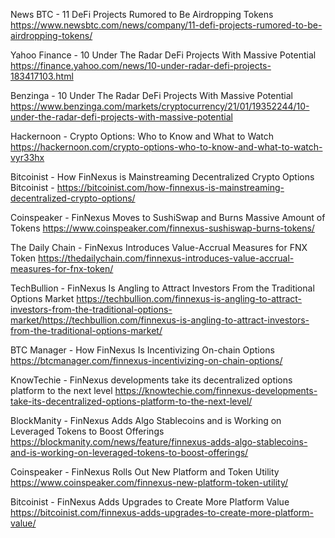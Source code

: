 News BTC - 11 DeFi Projects Rumored to Be Airdropping Tokens
https://www.newsbtc.com/news/company/11-defi-projects-rumored-to-be-airdropping-tokens/ 

Yahoo Finance - 10 Under The Radar DeFi Projects With Massive Potential
https://finance.yahoo.com/news/10-under-radar-defi-projects-183417103.html 

Benzinga - 10 Under The Radar DeFi Projects With Massive Potential
https://www.benzinga.com/markets/cryptocurrency/21/01/19352244/10-under-the-radar-defi-projects-with-massive-potential 

Hackernoon - Crypto Options: Who to Know and What to Watch
https://hackernoon.com/crypto-options-who-to-know-and-what-to-watch-vyr33hx 

Bitcoinist - How FinNexus is Mainstreaming Decentralized Crypto Options
Bitcoinist - https://bitcoinist.com/how-finnexus-is-mainstreaming-decentralized-crypto-options/ 

Coinspeaker - FinNexus Moves to SushiSwap and Burns Massive Amount of Tokens
https://www.coinspeaker.com/finnexus-sushiswap-burns-tokens/ 

The Daily Chain - FinNexus Introduces Value-Accrual Measures for FNX Token
https://thedailychain.com/finnexus-introduces-value-accrual-measures-for-fnx-token/ 

TechBullion - FinNexus Is Angling to Attract Investors From the Traditional Options Market
https://techbullion.com/finnexus-is-angling-to-attract-investors-from-the-traditional-options-market/https://techbullion.com/finnexus-is-angling-to-attract-investors-from-the-traditional-options-market/ 

BTC Manager - How FinNexus Is Incentivizing On-chain Options
https://btcmanager.com/finnexus-incentivizing-on-chain-options/ 

KnowTechie - FinNexus developments take its decentralized options platform to the next level
https://knowtechie.com/finnexus-developments-take-its-decentralized-options-platform-to-the-next-level/ 

BlockManity - FinNexus Adds Algo Stablecoins and is Working on Leveraged Tokens to Boost Offerings
https://blockmanity.com/news/feature/finnexus-adds-algo-stablecoins-and-is-working-on-leveraged-tokens-to-boost-offerings/ 

Coinspeaker - FinNexus Rolls Out New Platform and Token Utility
https://www.coinspeaker.com/finnexus-new-platform-token-utility/ 

Bitcoinist - FinNexus Adds Upgrades to Create More Platform Value 
https://bitcoinist.com/finnexus-adds-upgrades-to-create-more-platform-value/ 